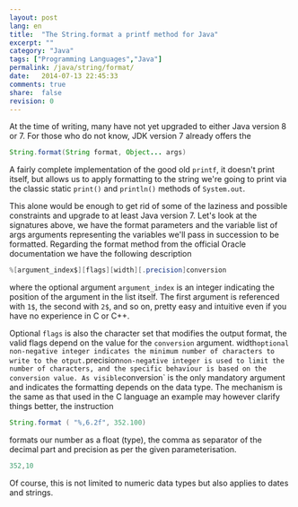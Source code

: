 ```yaml
---
layout: post
lang: en
title:  "The String.format a printf method for Java"
excerpt: ""
category: "Java"
tags: ["Programming Languages","Java"]
permalink: /java/string/format/
date:   2014-07-13 22:45:33
comments: true
share:  false
revision: 0
---
```

At the time of writing, many have not yet upgraded to either Java version 8 or 7. For those who do not know, JDK version 7 already offers the

```java
String.format(String format, Object... args)
```
A fairly complete implementation of the good old `printf`, it doesn't print itself, but allows us to apply formatting to the string we're going to print via the classic static `print()` and `println()` methods of `System.out`.
 
This alone would be enough to get rid of some of the laziness and possible constraints and upgrade to at least Java version 7.
Let's look at the signatures above, we have the format parameters and the variable list of args arguments representing the variables we'll pass in succession to be formatted. Regarding the format method from the official Oracle documentation we have the following description

```java
%[argument_index$][flags][width][.precision]conversion
```
where the optional argument `argument_index` is an integer indicating the position of the argument in the list itself. 
The first argument is referenced with `1$`, the second with `2$`, and so on, pretty easy and intuitive even if you have no experience in C or C++.

Optional `flags` is also the character set that modifies the output format, the valid flags depend on the value for the `conversion` argument.
width` optional non-negative integer indicates the minimum number of characters to write to the otput.
`precision` non-negative integer is used to limit the number of characters, and the specific behaviour is based on the conversion value.
As visible `conversion` is the only mandatory argument and indicates the formatting depends on the data type.
The mechanism is the same as that used in the C language an example may however clarify things better, the instruction

```java
String.format ( "%,6.2f", 352.100)
```
formats our number as a float (type), the comma as separator of the decimal part and precision as per the given parameterisation.

```java
352,10
```
Of course, this is not limited to numeric data types but also applies to dates and strings.